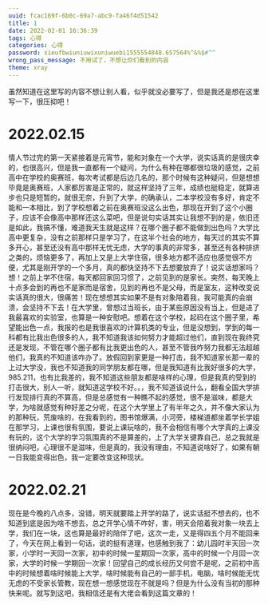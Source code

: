 ```yaml
---
uuid: fcac169f-6b0c-69a7-abc9-fa46f4d51542
title: 1
date: 2022-02-01 16:36:39
tags: 心得
categories: 心得
password: sieufbwiuniuwixuniwuebi1555554848.657564%^&%$#^^
wrong_pass_message: 不用试了，不想让你们看到的内容
theme: xray
---
```


​       虽然知道在这里写的内容不想让别人看，似乎就没必要写了，但是我还是想在这里写一下，很压抑吧！

# 2022.02.15

​       情人节过完的第一天紧接着是元宵节，能和对象在一个大学，说实话真的是很庆幸的，也很高兴，但是我一直都有一个疑问，为什么有种在哪都很垃圾的感觉，之前高中在学校的奥赛班，每次考试都是后边几名的，那个时候有这种疑问，但是想想毕竟是奥赛班，人家都厉害是正常的，就这样坚持了三年，成绩也挺稳定，就算进步也只是短暂的，就很无奈，升到了大学，的确承认，二本学校没有多好，肯定不能和一本相比，到了学校想着之前在奥赛班没这么出色，那现在开到了这个小圈子，应该不会像高中那样还这么菜吧，但是说句实话其实让我想不到的是，依旧还是如此，我搞不懂，难道我天生就是这样？在哪个圈子都不能做到出色吗？大学比高中更复杂，没有之前那样只是学习了，在这半个社会的地方，每天过的其实不算多开心，甚至还没有高中那样无忧无虑，大学的事真的非常多，甚至还有各种排挤之类的，烦恼更多了，再加上又是上大学住宿，很多地方都不适应也感觉很不方便，尤其是刚开学的一个多月，真的都快坚持不下去想要放弃了！说实话想家吗？想！之前上学不住宿，每天都回家回习惯了，之前见到的是家长。突然，每天晚上十点多会到的再也不是家而是宿舍，见到的再也不是父母，而是室友，这种改变说实话真的很大，很痛苦！现在想想其实如果不是有对象陪着我，我可能真的会崩溃，会坚持不下去！在大学里，曾想过当班长，由于某些原因没有当上，但是进了我最喜欢的实验室，也算是一种安慰吧。想着在这个学校，起码在这个圈子里，希望能出色一点，我报的也是我很喜欢的计算机类的专业，但是没想到，学到的每一科都有比我出色很多的人，我不知道我该如何努力才能超过他们，直到现在我终究还是发现，不管在哪个圈子都有比我更出色的人，甚至不管我咋努力我都无法超越他们，我真的不知道该咋办了。放假回到家更是一种打击，我不知道家长那一辈的上过大学没，我也不知道我的同学朋友都在哪，但是我知道有比我好很多的大学，985.211，也有比我差的，我不知道这些朋友都是啥样的心理，但是我真的受到的打击很大，别人一听，就知道这学校不好。。，我不知道该说什么，翻看全国大学排行发现排行真的不算高，但是总感觉有一种瞧不起的感觉，很不是滋味，都是大学，为啥就感觉有种好差之分呢，在这个大学里上了有半年之久，并不像大家认为的那种玩，荒废啥的，在我看到的，图书馆爆满，小河旁，楼梯道都坐着学长学姐在那学习，上课也很有氛围，要说上课玩啥的，我不会相信有哪个大学真的上课没有玩的，这个大学的学习氛围真的不是算差的，上了大学关键靠自己，总之我就是很纳闷吧，心理很不是滋味，但是真的，我没有理由，不知道说啥好了，如果有朝一日我能变得出色，我一定要改变这种现状。

# 2022.02.21

现在是今晚的八点多，没错，明天就要踏上开学的路了，说实话挺不想去的，也不知道到底是因为啥不想去，总之开学心情不咋好，害，明天会陪着我对象一块去上学，我们在一块，这也算是最好的陪伴了吧，这次一走，又是得四五个月不能回来了，今天在网上看到一句话，说的挺有道理，也感触到我了：幼儿园时半天回一次家，小学时一天回一次家，初中的时候一星期回一次家，高中的时候一个月回一次家，大学的时候一学期回一次家！回望自己的成长经历又何尝不是呢，之前初中高中的时候想着啥时候能上大学，啥时候能有自己的一部手机，电脑，啥时候能无忧无虑的不受家长管教，现在想一想感觉现在不就是吗？但是为什么没有当初的那种快来呢。就写到这吧，我相信还是有大佬会看到这篇文章的！
